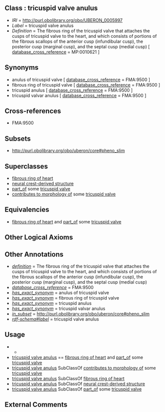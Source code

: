 
## Class : tricuspid valve anulus

 * *IRI* = http://purl.obolibrary.org/obo/UBERON_0005997
 * *Label* = tricuspid valve anulus
 * *Definition* = The fibrous ring of the tricuspid valve that attaches the cusps of tricuspid valve to the heart, and which consists of portions of the fibrous scallops of the anterior cusp (infundibular cusp), the posterior cusp (marginal cusp), and the septal cusp (medial cusp) [ [database_cross_reference](../../ef/oboInOwl#hasDbXref.md) = MP:0010621 ]

## Synonyms

 * anulus of tricuspid valve [ [database_cross_reference](../../ef/oboInOwl#hasDbXref.md) = FMA:9500 ]
 * fibrous ring of tricuspid valve [ [database_cross_reference](../../ef/oboInOwl#hasDbXref.md) = FMA:9500 ]
 * tricuspid anulus [ [database_cross_reference](../../ef/oboInOwl#hasDbXref.md) = FMA:9500 ]
 * tricuspid valvar anulus [ [database_cross_reference](../../ef/oboInOwl#hasDbXref.md) = FMA:9500 ]

## Cross-references

 * FMA:9500

## Subsets

 * http://purl.obolibrary.org/obo/uberon/core#pheno_slim

## Superclasses

 * [fibrous ring of heart](../../UBERON/08/UBERON_0006008.md)
 * [neural crest-derived structure](../../UBERON/13/UBERON_0010313.md)
 * [part_of](../../BFO/50/BFO_0000050.md) some [tricuspid valve](../../UBERON/34/UBERON_0002134.md)
 * [contributes to morphology of](../../RO/33/RO_0002433.md) some [tricuspid valve](../../UBERON/34/UBERON_0002134.md)

## Equivalencies

 * [fibrous ring of heart](../../UBERON/08/UBERON_0006008.md) and [part_of](../../BFO/50/BFO_0000050.md) some [tricuspid valve](../../UBERON/34/UBERON_0002134.md)

## Other Logical Axioms


## Other Annotations

 * *[definition](../../IAO/15/IAO_0000115.md)* = The fibrous ring of the tricuspid valve that attaches the cusps of tricuspid valve to the heart, and which consists of portions of the fibrous scallops of the anterior cusp (infundibular cusp), the posterior cusp (marginal cusp), and the septal cusp (medial cusp)
 * *[database_cross_reference](../../ef/oboInOwl#hasDbXref.md)* = FMA:9500
 * *[has_exact_synonym](../../ym/oboInOwl#hasExactSynonym.md)* = anulus of tricuspid valve
 * *[has_exact_synonym](../../ym/oboInOwl#hasExactSynonym.md)* = fibrous ring of tricuspid valve
 * *[has_exact_synonym](../../ym/oboInOwl#hasExactSynonym.md)* = tricuspid anulus
 * *[has_exact_synonym](../../ym/oboInOwl#hasExactSynonym.md)* = tricuspid valvar anulus
 * *[in_subset](../../et/oboInOwl#inSubset.md)* = http://purl.obolibrary.org/obo/uberon/core#pheno_slim
 * *[rdf-schema#label](../../el/rdf-schema#label.md)* = tricuspid valve anulus

## Usage

 * -
 * [tricuspid valve anulus](../../UBERON/97/UBERON_0005997.md) == [fibrous ring of heart](../../UBERON/08/UBERON_0006008.md) and [part_of](../../BFO/50/BFO_0000050.md) some [tricuspid valve](../../UBERON/34/UBERON_0002134.md)
 * [tricuspid valve anulus](../../UBERON/97/UBERON_0005997.md) SubClassOf [contributes to morphology of](../../RO/33/RO_0002433.md) some [tricuspid valve](../../UBERON/34/UBERON_0002134.md)
 * [tricuspid valve anulus](../../UBERON/97/UBERON_0005997.md) SubClassOf [fibrous ring of heart](../../UBERON/08/UBERON_0006008.md)
 * [tricuspid valve anulus](../../UBERON/97/UBERON_0005997.md) SubClassOf [neural crest-derived structure](../../UBERON/13/UBERON_0010313.md)
 * [tricuspid valve anulus](../../UBERON/97/UBERON_0005997.md) SubClassOf [part_of](../../BFO/50/BFO_0000050.md) some [tricuspid valve](../../UBERON/34/UBERON_0002134.md)

## External Comments

